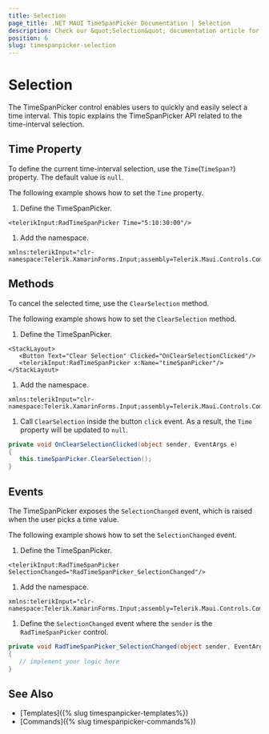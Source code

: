 ```yaml
---
title: Selection
page_title: .NET MAUI TimeSpanPicker Documentation | Selection
description: Check our &quot;Selection&quot; documentation article for Telerik TimeSpanPicker for .NET MAUI.
position: 6
slug: timespanpicker-selection
---
```


# Selection

The TimeSpanPicker control enables users to quickly and easily select a time interval. This topic explains the TimeSpanPicker API related to the time-interval selection.

## Time Property

To define the current time-interval selection, use the `Time`(`TimeSpan?`) property. The default value is `null`.

The following example shows how to set the `Time` property.

1. Define the TimeSpanPicker.

 ```XAML
<telerikInput:RadTimeSpanPicker Time="5:10:30:00"/>
 ```

1. Add the namespace.

 ```XAML
xmlns:telerikInput="clr-namespace:Telerik.XamarinForms.Input;assembly=Telerik.Maui.Controls.Compatibility"
 ```


## Methods

To cancel the selected time, use the `ClearSelection` method.

The following example shows how to set the `ClearSelection` method.

1. Define the TimeSpanPicker.

 ```XAML
<StackLayout>
    <Button Text="Clear Selection" Clicked="OnClearSelectionClicked"/>
    <telerikInput:RadTimeSpanPicker x:Name="timeSpanPicker"/>
</StackLayout>
 ```

1. Add the namespace.

 ```XAML
xmlns:telerikInput="clr-namespace:Telerik.XamarinForms.Input;assembly=Telerik.Maui.Controls.Compatibility"
 ```

1. Call `ClearSelection` inside the button `click` event. As a result, the `Time` property will be updated to `null`.

 ```C#
private void OnClearSelectionClicked(object sender, EventArgs e)
{
    this.timeSpanPicker.ClearSelection();
}
 ```


## Events

The TimeSpanPicker exposes the `SelectionChanged` event, which is raised when the user picks a time value.

The following example shows how to set the `SelectionChanged` event.

1. Define the TimeSpanPicker.

 ```XAML
<telerikInput:RadTimeSpanPicker SelectionChanged="RadTimeSpanPicker_SelectionChanged"/>
 ```

1. Add the namespace.

 ```XAML
xmlns:telerikInput="clr-namespace:Telerik.XamarinForms.Input;assembly=Telerik.Maui.Controls.Compatibility"
 ```

1. Define the `SelectionChanged` event where the `sender` is the `RadTimeSpanPicker` control.

 ```C#
private void RadTimeSpanPicker_SelectionChanged(object sender, EventArgs e)
{
	// implement your logic here
}
 ```

## See Also

- [Templates]({% slug timespanpicker-templates%})
- [Commands]({% slug timespanpicker-commands%})
